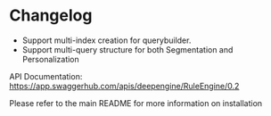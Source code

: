 # Changelog
- Support multi-index creation for querybuilder.
- Support multi-query structure for both Segmentation and Personalization

API Documentation: https://app.swaggerhub.com/apis/deepengine/RuleEngine/0.2

Please refer to the main README for more information on installation
